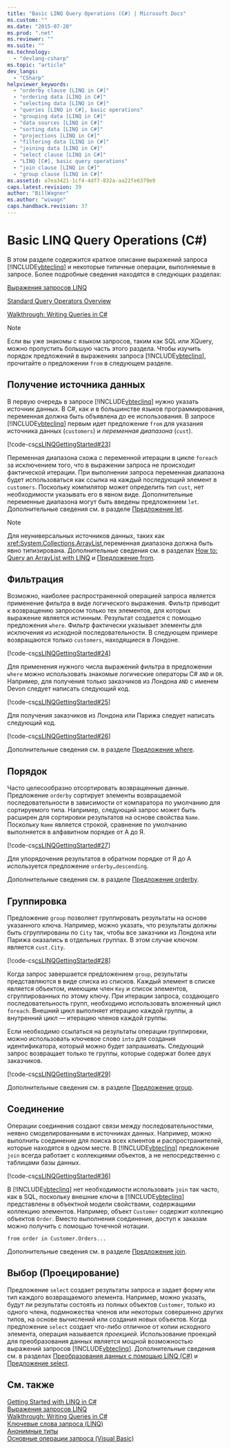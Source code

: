 ```yaml
---
title: "Basic LINQ Query Operations (C#) | Microsoft Docs"
ms.custom: ""
ms.date: "2015-07-20"
ms.prod: ".net"
ms.reviewer: ""
ms.suite: ""
ms.technology: 
  - "devlang-csharp"
ms.topic: "article"
dev_langs: 
  - "CSharp"
helpviewer_keywords: 
  - "orderby clause [LINQ in C#]"
  - "ordering data [LINQ in C#]"
  - "selecting data [LINQ in C#]"
  - "queries [LINQ in C#], basic operations"
  - "grouping data [LINQ in C#]"
  - "data sources [LINQ in C#]"
  - "sorting data [LINQ in C#]"
  - "projections [LINQ in C#]"
  - "filtering data [LINQ in C#]"
  - "joining data [LINQ in C#]"
  - "select clause [LINQ in C#]"
  - "LINQ [C#], basic query operations"
  - "join clause [LINQ in C#]"
  - "group clause [LINQ in C#]"
ms.assetid: a7ea3421-1cf4-4df7-832a-aa22fe6379e9
caps.latest.revision: 39
author: "BillWagner"
ms.author: "wiwagn"
caps.handback.revision: 37
---
```

# Basic LINQ Query Operations (C#)
В этом разделе содержится краткое описание выражений запроса [!INCLUDE[vbteclinq](../../../../csharp/includes/vbteclinq-md.md)] и некоторые типичные операции, выполняемые в запросе.  Более подробные сведения находятся в следующих разделах:  
  
 [Выражения запросов LINQ](../../../../csharp/programming-guide/linq-query-expressions/index.md)  
  
 [Standard Query Operators Overview](../../../../visual-basic/programming-guide/concepts/linq/standard-query-operators-overview.md)  
  
 [Walkthrough: Writing Queries in C\#](../../../../csharp/programming-guide/concepts/linq/walkthrough-writing-queries-linq.md)  
  
> [!NOTE]
>  Если вы уже знакомы с языком запросов, таким как SQL или XQuery, можно пропустить большую часть этого раздела.  Чтобы изучить порядок предложений в выражениях запроса [!INCLUDE[vbteclinq](../../../../csharp/includes/vbteclinq-md.md)], прочитайте о предложении `from` в следующем разделе.  
  
## Получение источника данных  
 В первую очередь в запросе [!INCLUDE[vbteclinq](../../../../csharp/includes/vbteclinq-md.md)] нужно указать источник данных.  В C\#, как и в большинстве языков программирования, переменная должна быть объявлена до ее использования.  В запросе [!INCLUDE[vbteclinq](../../../../csharp/includes/vbteclinq-md.md)] первым идет предложение `from` для указания источника данных \(`customers`\) и *переменная диапазона* \(`cust`\).  
  
 [!code-cs[csLINQGettingStarted#23](../../../../csharp/programming-guide/concepts/linq/codesnippet/CSharp/basic-linq-query-operations_1.cs)]  
  
 Переменная диапазона схожа с переменной итерации в цикле `foreach` за исключением того, что в выражении запроса не происходит фактической итерации.  При выполнении запроса переменная диапазона будет использоваться как ссылка на каждый последующий элемент в `customers`.  Поскольку компилятор может определить тип `cust`, нет необходимости указывать его в явном виде.  Дополнительные переменные диапазона могут быть введены предложением `let`.  Дополнительные сведения см. в разделе [Предложение let](../../../../csharp/language-reference/keywords/let-clause.md).  
  
> [!NOTE]
>  Для неуниверсальных источников данных, таких как <xref:System.Collections.ArrayList>,переменная диапазона должна быть явно типизирована.  Дополнительные сведения см. в разделах [How to: Query an ArrayList with LINQ](../Topic/How%20to:%20Query%20an%20ArrayList%20with%20LINQ.md) и [Предложение from](../../../../csharp/language-reference/keywords/from-clause.md).  
  
## Фильтрация  
 Возможно, наиболее распространенной операцией запроса является применение фильтра в виде логического выражения.  Фильтр приводит к возвращению запросом только тех элементов, для которых выражение является истинным.  Результат создается с помощью предложения `where`.  Фильтр фактически указывает элементы для исключения из исходной последовательности.  В следующем примере возвращаются только `customers`, находящиеся в Лондоне.  
  
 [!code-cs[csLINQGettingStarted#24](../../../../csharp/programming-guide/concepts/linq/codesnippet/CSharp/basic-linq-query-operations_2.cs)]  
  
 Для применения нужного числа выражений фильтра в предложении `where` можно использовать знакомые логические операторы C\# `AND` и `OR`.  Например, для получения только заказчиков из Лондона `AND` с именем Devon следует написать следующий код.  
  
 [!code-cs[csLINQGettingStarted#25](../../../../csharp/programming-guide/concepts/linq/codesnippet/CSharp/basic-linq-query-operations_3.cs)]  
  
 Для получения заказчиков из Лондона или Парижа следует написать следующий код.  
  
 [!code-cs[csLINQGettingStarted#26](../../../../csharp/programming-guide/concepts/linq/codesnippet/CSharp/basic-linq-query-operations_4.cs)]  
  
 Дополнительные сведения см. в разделе [Предложение where](../../../../csharp/language-reference/keywords/where-clause.md).  
  
## Порядок  
 Часто целесообразно отсортировать возвращенные данные.  Предложение `orderby` сортирует элементы возвращаемой последовательности в зависимости от компаратора по умолчанию для сортируемого типа.  Например, следующий запрос может быть расширен для сортировки результатов на основе свойства `Name`.  Поскольку `Name` является строкой, сравнение по умолчанию выполняется в алфавитном порядке от А до Я.  
  
 [!code-cs[csLINQGettingStarted#27](../../../../csharp/programming-guide/concepts/linq/codesnippet/CSharp/basic-linq-query-operations_5.cs)]  
  
 Для упорядочения результатов в обратном порядке от Я до А используется предложение `orderby…descending`.  
  
 Дополнительные сведения см. в разделе [Предложение orderby](../../../../csharp/language-reference/keywords/orderby-clause.md).  
  
## Группировка  
 Предложение `group` позволяет группировать результаты на основе указанного ключа.  Например, можно указать, что результаты должны быть сгруппированы по `City` так, чтобы все заказчики из Лондона или Парижа оказались в отдельных группах.  В этом случае ключом является `cust.City`.  
  
 [!code-cs[csLINQGettingStarted#28](../../../../csharp/programming-guide/concepts/linq/codesnippet/CSharp/basic-linq-query-operations_6.cs)]  
  
 Когда запрос завершается предложением `group`, результаты представляются в виде списка из списков.  Каждый элемент в списке является объектом, имеющим член `Key` и список элементов, сгруппированных по этому ключу.  При итерации запроса, создающего последовательность групп, необходимо использовать вложенный цикл `foreach`.  Внешний цикл выполняет итерацию каждой группы, а внутренний цикл — итерацию членов каждой группы.  
  
 Если необходимо ссылаться на результаты операции группировки, можно использовать ключевое слово `into` для создания идентификатора, который можно будет запрашивать.  Следующий запрос возвращает только те группы, которые содержат более двух заказчиков.  
  
 [!code-cs[csLINQGettingStarted#29](../../../../csharp/programming-guide/concepts/linq/codesnippet/CSharp/basic-linq-query-operations_7.cs)]  
  
 Дополнительные сведения см. в разделе [Предложение group](../../../../csharp/language-reference/keywords/group-clause.md).  
  
## Соединение  
 Операции соединения создают связи между последовательностями, неявно смоделированными в источниках данных.  Например, можно выполнить соединение для поиска всех клиентов и распространителей, которые находятся в одном месте.  В [!INCLUDE[vbteclinq](../../../../csharp/includes/vbteclinq-md.md)] предложение `join` всегда работает с коллекциями объектов, а не непосредственно с таблицами базы данных.  
  
 [!code-cs[csLINQGettingStarted#36](../../../../csharp/programming-guide/concepts/linq/codesnippet/CSharp/basic-linq-query-operations_8.cs)]  
  
 В [!INCLUDE[vbteclinq](../../../../csharp/includes/vbteclinq-md.md)] нет необходимости использовать `join` так часто, как в SQL, поскольку внешние ключи в [!INCLUDE[vbteclinq](../../../../csharp/includes/vbteclinq-md.md)] представлены в объектной модели свойствами, содержащими коллекцию элементов.  Например, объект `Customer` содержит коллекцию объектов `Order`.  Вместо выполнения соединения, доступ к заказам можно получить с помощью точечной нотации.  
  
```  
from order in Customer.Orders...  
```  
  
 Дополнительные сведения см. в разделе [Предложение join](../../../../csharp/language-reference/keywords/join-clause.md).  
  
## Выбор \(Проецирование\)  
 Предложение `select` создает результаты запроса и задает форму или тип каждого возвращаемого элемента.  Например, можно указать, будут ли результаты состоять из полных объектов `Customer`, только из одного члена, подмножества членов или некоторых совершенно других типов, на основе вычислений или создания новых объектов.  Когда предложение `select` создает что\-либо отличное от копии исходного элемента, операция называется *проекцией*.  Использование проекций для преобразования данных является мощной возможностью выражений запросов [!INCLUDE[vbteclinq](../../../../csharp/includes/vbteclinq-md.md)].  Дополнительные сведения см. в разделах [Преобразования данных с помощью LINQ \(C\#\)](../../../../csharp/programming-guide/concepts/linq/data-transformations-with-linq.md) и [Предложение select](../../../../csharp/language-reference/keywords/select-clause.md).  
  
## См. также  
 [Getting Started with LINQ in C\#](../../../../csharp/programming-guide/concepts/linq/getting-started-with-linq.md)   
 [Выражения запросов LINQ](../../../../csharp/programming-guide/linq-query-expressions/index.md)   
 [Walkthrough: Writing Queries in C\#](../../../../csharp/programming-guide/concepts/linq/walkthrough-writing-queries-linq.md)   
 [Ключевые слова запроса \(LINQ\)](../../../../csharp/language-reference/keywords/query-keywords.md)   
 [Анонимные типы](../../../../csharp/programming-guide/classes-and-structs/anonymous-types.md)   
 [Основные операции запроса \(Visual Basic\)](../../../../visual-basic/programming-guide/concepts/linq/basic-query-operations.md)